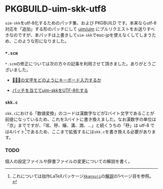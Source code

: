 # PKGBUILD-uim-skk-utf8

`uim-skk`をutf-8化するためのパッチ集、および PKGBUILD です。本来ならutf-8対応を「追加」する形のパッチにして [uim/uim](https://github.com/uim/uim) にプルリクエストをお送りすべきなのですが、本パッチは上書きして`uim-skk`でeuc-jpを使えなくしてしまうため、このような形になりました。

### `*.scm`

`*.scm`の修正については次の方々の記事を利用させて頂きました。ありがとうございました。

* [「𠁣」の文字をどのようにキーボード入力するか](https://harakire.tripod.com/junkies/non-bmp-keyb.html)

* [パッチを当ててuim-skkをUTF-8化する](https://keens.github.io/blog/2019/10/20/patchiwoateteuim_skkwoutf_8kasuru/)

### `skk.c`

`skk.c`における「数値変換」のコードは漢数字などが2バイト文字であることが前提になっているため、これを3バイトに書き換えました。なお漢数字の単位は「京」までですが、「垓、𥝱、穣、溝、澗、…」と続くうちの「𥝱」は utf-8 では4バイト[^1]であるため、ここまで拡張するには`skk.c`を書き換える必要があります。

### TODO

個人の設定ファイルや辞書ファイルの変更についての解説を書く。


[^1]: これについては拙作LaTeXパッケージ[`Xkansuji`](https://github.com/tattsan/xkansuji)の[解説](https://github.com/tattsan/xkansuji/blob/master/jousu.pdf)の1ページ目を参照。
